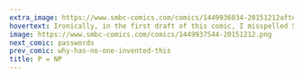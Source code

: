```yaml
---
extra_image: https://www.smbc-comics.com/comics/1449936034-20151212after.png
hovertext: Ironically, in the first draft of this comic, I misspelled Sullooshun.
image: https://www.smbc-comics.com/comics/1449937544-20151212.png
next_comic: passwords
prev_comic: why-has-no-one-invented-this
title: P = NP
---
```


